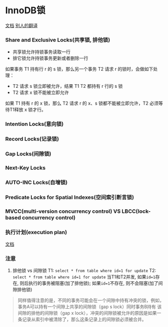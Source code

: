 # InnoDB锁

[文档](https://dev.mysql.com/doc/refman/8.0/en/innodb-locking.html)
[别人的翻译](https://segmentfault.com/a/1190000014071758)


### Share and Exclusive Locks(共享锁, 排他锁)

- 共享锁允许持锁事务读取一行
- 排它锁允许持锁事务更新或者删除一行

如果事务 T1 持有行 r 的 s 锁，那么另一个事务 T2 请求 r 的锁时，会做如下处理：

- T2 请求 s 锁立即被允许，结果 T1 T2 都持有 r 行的 s 锁
- T2 请求 x 锁不能被立即允许

如果 T1 持有 r 的 x 锁，那么 T2 请求 r 的 x、s 锁都不能被立即允许，T2 必须等待T1释放 x 锁才行。

### Intention Locks(意向锁)

### Record Locks(记录锁)

### Gap Locks(间隙锁)

### Next-Key Locks

### AUTO-INC Locks(自增锁)

### Predicate Locks for Spatial Indexes(空间索引断言锁)

### MVCC(multi-version concurrency control) VS LBCC(lock-based concurrency control)

### 执行计划(execution plan)
[文档](https://dev.mysql.com/doc/refman/5.5/en/execution-plan-information.html)


### 注意
1. 排他锁 vs 间隙锁 
T1: ```select * from table where id=1 for update``` 
T2: ```select * from table where id=1 for update```
当T1和T2并发, 如果```id=1```存在, 则后执行的事务被阻塞(加了排他锁); 如果```id=1```不存在, 则不会阻塞(加了间隙排他锁)
> 同样值得注意的是，不同的事务可能会在一个间隙中持有冲突的锁，例如，事务A可以持有一个间隙上共享的间隙锁（gap s lock）同时事务B持有
该间隙的排他的间隙锁（gap x lock），冲突的间隙锁被允许的原因是如果一条记录从索引中被清除了，那么这条记录上的间隙锁必须被合并。



